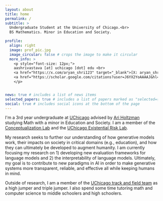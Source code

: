 ```yaml
---
layout: about
title: home
permalink: /
subtitle: >
  Undergraduate Student at the University of Chicago.<br>
  BS Mathematics. Minor in Education and Society.

profile:
  align: right
  image: prof_pic.jpg
  image_circular: false # crops the image to make it circular
  more_info: >
    <p style="font-size: 12px;">
    aashrivastava [at] uchicago [dot] edu <br>
    <a href="https://x.com/aryan_shri123" target="_blank">[X: aryan_shri123]</a> | 
    <a href="https://scholar.google.com/citations?user=J6YX2YoAAAAJ&hl=en" target="_blank">[Google Scholar]</a>
    </p>


news: true # includes a list of news items
selected_papers: true # includes a list of papers marked as "selected={true}"
social: true # includes social icons at the bottom of the page
---
```


I'm a 3rd year undergraduate at [UChicago](https://www.uchicago.edu/) advised by [Ari Holtzman](https://ariholtzman.com/) studying Math with a minor in Education and Society. I am a member of the [Conceptualization Lab](https://conceptualization.ai/) and the [UChicago Existential Risk Lab](https://xrisk.uchicago.edu/).

My research seeks to further our understanding of how generative models work, their impacts on society in critical domains (e.g., education), and how they can ultimately be developed to augment humanity. I am currently focusing my research on 1) developing new evaluation frameworks for language models and 2) the interpretability of language models. Ultimately, my goal is to contribute to new paradigms in AI in order to make generative systems more transparent, reliable, and effective all while keeping humans in mind.

Outside of research, I am a member of the [UChicago track and field team](https://www.instagram.com/uchicagotf/?hl=en) as a high jumper and triple jumper. I also spend some time tutoring math and computer science to middle schoolers and high schoolers.